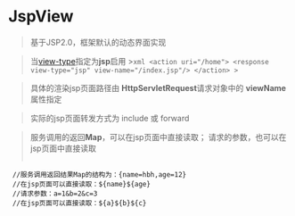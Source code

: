 # JspView

> 基于JSP2.0，框架默认的动态界面实现

> 当[view-type](action.md#response)指定为**jsp**启用
    >```xml
     <action uri="/home">
		<response view-type="jsp" view-name="/index.jsp"/>
	 </action>
    >```

> 具体的渲染jsp页面路径由 **HttpServletRequest**请求对象中的 **viewName** 属性指定

> 实际的jsp页面转发方式为 include 或 forward

> 服务调用的返回**Map**，可以在jsp页面中直接读取； 请求的参数，也可以在jsp页面中直接读取
   >```java
     //服务调用返回结果Map的结构为：{name=hbh,age=12}
     //在jsp页面可以直接读取：${name}${age}
     //请求参数：a=1&b=2&c=3
     //在jsp页面可以直接读取：${a}${b}${c}
   >```
